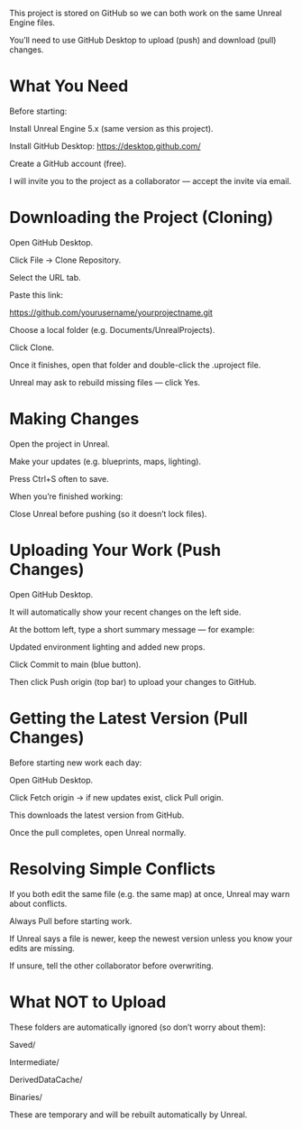 This project is stored on GitHub so we can both work on the same Unreal Engine files.

You’ll need to use GitHub Desktop to upload (push) and download (pull) changes.

# What You Need

Before starting:

Install Unreal Engine 5.x (same version as this project).

Install GitHub Desktop: https://desktop.github.com/

Create a GitHub account (free).

I will invite you to the project as a collaborator — accept the invite via email.

 # Downloading the Project (Cloning)

Open GitHub Desktop.

Click File → Clone Repository.

Select the URL tab.

Paste this link:

https://github.com/yourusername/yourprojectname.git

Choose a local folder (e.g. Documents/UnrealProjects).

Click Clone.

Once it finishes, open that folder and double-click the .uproject file.

Unreal may ask to rebuild missing files — click Yes.

# Making Changes

Open the project in Unreal.

Make your updates (e.g. blueprints, maps, lighting).

Press Ctrl+S often to save.

When you’re finished working:

Close Unreal before pushing (so it doesn’t lock files).

 # Uploading Your Work (Push Changes)

Open GitHub Desktop.

It will automatically show your recent changes on the left side.

At the bottom left, type a short summary message — for example:

Updated environment lighting and added new props.

Click Commit to main (blue button).

Then click Push origin (top bar) to upload your changes to GitHub.

 # Getting the Latest Version (Pull Changes)

Before starting new work each day:

Open GitHub Desktop.

Click Fetch origin → if new updates exist, click Pull origin.

This downloads the latest version from GitHub.

Once the pull completes, open Unreal normally.

 # Resolving Simple Conflicts

If you both edit the same file (e.g. the same map) at once, Unreal may warn about conflicts.

Always Pull before starting work.

If Unreal says a file is newer, keep the newest version unless you know your edits are missing.

If unsure, tell the other collaborator before overwriting.

 # What NOT to Upload

These folders are automatically ignored (so don’t worry about them):

Saved/

Intermediate/

DerivedDataCache/

Binaries/

These are temporary and will be rebuilt automatically by Unreal.
